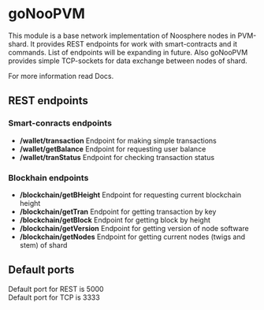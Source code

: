 # goNooPVM

This module is a base network implementation of Noosphere nodes in PVM-shard.
It provides REST endpoints for work with smart-contracts and it commands.
List of endpoints will be expanding in future.
Also goNooPVM provides simple TCP-sockets for data exchange between nodes of shard.

For more information read Docs.

## REST endpoints

### Smart-conracts endpoints
* **/wallet/transaction** Endpoint for making simple transactions   
* **/wallet/getBalance** Endpoint for requesting user balance
* **/wallet/tranStatus** Endpoint for checking transaction status  

### Blockhain endpoints
* **/blockchain/getBHeight** Endpoint for requesting current blockchain height
* **/blockchain/getTran** Endpoint for getting transaction by key
* **/blockchain/getBlock** Endpoint for getting block by height
* **/blockchain/getVersion** Endpoint for getting version of node software
* **/blockchain/getNodes** Endpoint for getting current nodes (twigs and stem) of shard

## Default ports

Default port for REST is 5000  
Default port for TCP is 3333

